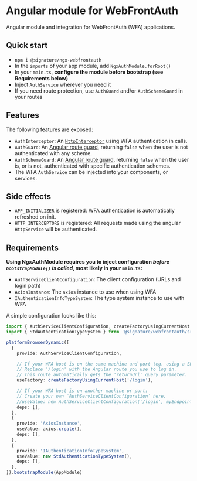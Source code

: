 # Angular module for WebFrontAuth

Angular module and integration for WebFrontAuth (WFA) applications.

## Quick start

- `npm i @signature/ngx-webfrontauth`
- In the `imports` of your app module, add `NgxAuthModule.forRoot()`
- In your `main.ts`, **configure the module before bootstrap (see Requirements below)**
- Inject `AuthService` wherever you need it
- If you need route protection, use `AuthGuard` and/or `AuthSchemeGuard` in your routes

## Features

The following features are exposed:

- `AuthInterceptor`: An [`HttpInterceptor`](https://angular.io/guide/http#intercepting-requests-and-responses) using WFA authentication in calls.
- `AuthGuard`: An [Angular route guard](https://angular.io/guide/router#milestone-5-route-guards), returning `false` when the user is not authenticated with any scheme.
- `AuthSchemeGuard`: An [Angular route guard](https://angular.io/guide/router#milestone-5-route-guards), returning `false` when the user is, or is not, authenticated with specific authentication schemes.
- The WFA `AuthService` can be injected into your components, or services.

## Side effects

- `APP_INITIALIZER` is registered: WFA authentication is automatically refreshed on init.
- `HTTP_INTERCEPTORS` is registered: All requests made using the angular `HttpService` will be authenticated.

## Requirements

**Using NgxAuthModule requires you to inject configuration *before `bootstrapModule()` is called*, most likely in your `main.ts`:**

- `AuthServiceClientConfiguration`: The client configuration (URLs and login path)
- `AxiosInstance`: The `axios` instance to use when using WFA
- `IAuthenticationInfoTypeSystem`: The type system instance to use with WFA

A simple configuration looks like this:

```ts
import { AuthServiceClientConfiguration, createFactoryUsingCurrentHost } from './app/core/auth';
import { StdAuthenticationTypeSystem } from '@signature/webfrontauth/src/type-system';

platformBrowserDynamic([
  {
    provide: AuthServiceClientConfiguration,

    // If your WFA host is on the same machine and port (eg. using a SPA proxy):
    // Replace '/login' with the Angular route you use to log in.
    // This route automatically gets the 'returnUrl' query parameter.
    useFactory: createFactoryUsingCurrentHost('/login'),

    // If your WFA host is on another machine or port:
    // Create your own `AuthServiceClientConfiguration` here.
    //useValue: new AuthServiceClientConfiguration('/login', myEndpoint)
    deps: [],
  },
  {
    provide: 'AxiosInstance',
    useValue: axios.create(),
    deps: [],
  },
  {
    provide: 'IAuthenticationInfoTypeSystem',
    useValue: new StdAuthenticationTypeSystem(),
    deps: [],
  },
]).bootstrapModule(AppModule)
```
